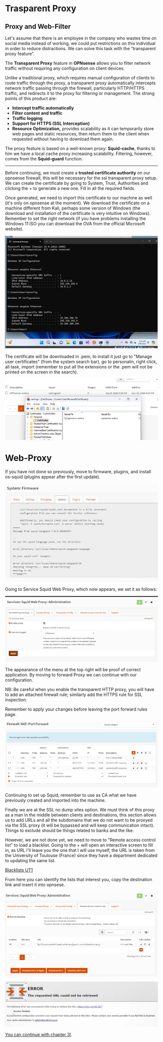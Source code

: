 # Trasparent Proxy

## Proxy and Web-Filter
Let's assume that there is an employee in the company who wastes time on social media instead of working, we could put restrictions on this individual in order to reduce distractions.
We can solve this task with the “transparent proxy feature”.


The **Transparent Proxy** feature in **OPNsense** allows you to filter network traffic without requiring any configuration on client devices.

Unlike a traditional proxy, which requires manual configuration of clients to route traffic through the proxy, a transparent proxy automatically intercepts network traffic passing through the firewall, particularly HTTP/HTTPS traffic, and redirects it to the proxy for filtering or management.
The strong points of this product are:

- **Intercept traffic automatically**
- **Filter content and traffic**
- **Traffic logging**
- **Support for HTTPS (SSL Interception)**
- **Resource Optimization,** provides scalability as it can temporarily store web pages and static resources, then return them to the client when requested without having to download them again.

The proxy feature is based on a well-known proxy: **Squid-cache**, thanks to him we have a local cache proxy increasing scalability.
Filtering, however, comes from the **Squid-guard** function.

---

Before continuing, we must create a **trusted certificate authority** on our opnsense firewall, this will be necessary for the ssl transparent proxy setup.
We can create the certificate by going to System, Trust, Authorities and clicking the + to generate a new one. Fill in all the required fields.

Once generated, we need to import this certificate to our machine as well (it's only on opnsense at the moment).
We download the certificate on a machine different from Kali, perhaps some version of Windows (the download and installation of the certificate is very intuitive on Windows).
Remember to set the right network (if you have problems installing the Windows 11 ISO you can download the OVA from the official Microsoft website).

![Add Integrations](./Assets/ch2im1.jpg)

The certificate will be downloaded in .pem, to install it just go to "Manage user certificates" (from the system search bar), go to personalin, right click, all task, import (remember to put all the extensions or the .pem will not be printed on the screen in the search).

![Add Integrations](./Assets/ch2im2.png)

# Web-Proxy


If you have not done so previously, move to firmware, plugins, and install os-squid (plugins appear after the first update).

![Add Integrations](./Assets/ch2im3.png)

Going to Service Squid Web Proxy, which now appears, we set it as follows:

![Add Integrations](./Assets/ch2im4.png)

The appearance of the menu at the top right will be proof of correct application.
By moving to forward Proxy we can continue with our configuration. 

NB: Be careful when you enable the transparent HTTP proxy, you will have to add an attached firewall rule; similarly add the HTTPS rule for SSL inspection.

Remember to apply your changes before leaving the port forward rules page.

![Add Integrations](./Assets/ch2im5.png)

Continuing to set up Squid, remember to use as CA what we have previously created and imported into the machine.

Finally we are at the SSL no dump sites option. 
We must think of this proxy as a man in the middle between clients and destinations, this section allows us to add URLs and all the subdomains that we do not want to be proxyed via the SSL proxy (it will be bypassed and will keep communication intact).
Things to exclude should be things related to banks and the like.

However, we are not done yet, we need to move to "Remote access control list" to load a blacklist.
Going to the + will open an interactive screen to fill in, as URL I'll leave you the one that I will use myself, the URL is taken from the University of Toulouse (France) since they have a department dedicated to updating the same list.

[Blacklists UT1](https://dsi.ut-capitole.fr/blacklists/index_en.php)

From here you can identify the lists that interest you, copy the destination link and insert it into opnsese.

![Add Integrations](./Assets/ch2im6.png)

![Add Integrations](./Assets/ch2im7.jpeg)

[You can continue with chapter 3!](./Chapter3-HL.md).
